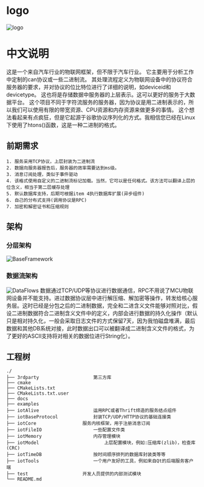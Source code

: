 # logo
![logo]("https://github.com/armFunNing/iotBitServer/blob/master/docs/logo100_100.png")

# 中文说明
   这是一个来自汽车行业的物联网框架，但不限于汽车行业。
   它主要用于分析工作中定制的can协议或一些二进制流。
   其处理流程定义为物联网设备中的协议符合服务器的要求，并对协议的位比特位进行了详细的说明，如deviceid和devicetype。
   这也将是存储数据中服务器的上层表示。这可以更好的服务于大数据平台。
   这个项目不同于字符流服务的服务器，因为协议是用二进制表示的，所以我们可以使用有限的带宽资源、CPU资源和内存资源来做更多的事情。
   这个想法看起来有点疯狂，但是它起源于谷歌协议序列化的方式。我相信您已经在Linux下使用了htons()函数，这是一种二进制的格式。
   
## 前期需求
	1. 服务采用TCP协议，上层封装为二进制流
	2. 数据向服务器报告后，服务器的效率需要达到ms级。
	3. 消息订阅处理，类似于事件驱动
	4. 该格式使用自定义的二进制流标记加载。当然，它可以是任何格式。该方法可以翻译上层的位含义，相当于第二层缓存处理
	5. 默认数据库支持，后期可根据item 4执行数据库扩展(异步组件)
	6. 自己的分布式支持(调用协议是RPC)
	7. 加密和解密证书和压缩规则
   
## 架构
### 分层架构
   ![BaseFramework](https://github.com/armFunNing/iotBitServer/blob/master/docs/BaseFramework.png)
   
### 数据流架构
   ![DataFlows](https://github.com/armFunNing/iotBitServer/blob/master/docs/DataFlows.png)
   数据通过TCP/UDP等协议进行数据通信，RPC不用说了MCU物联网设备并不能支持。进过数据协议层中进行解压缩、解加密等操作，转发给核心服务层。这时已经是分包之后的二进制数据，完全和二进含义文件能够对照对比，假设二进制数据符合二进制含义文件中的定义，内部会进行数据的持久化操作（默认只是相对持久化，一般会采取日志文件的方式保留7天，因为我怕磁盘堆满，最后数据和其他DB系统对接，此时数据出口可以被翻译成二进制含义文件的格式，为了更好的ASCII支持将对相关的数据位进行String化）。
   
 ## 工程树
	./
	├── 3rdparty					第三方库
	├── cmake
	├── CMakeLists.txt
	├── CMakeLists.txt.user
	├── docs
	├── examples
	├── iotAlive					运用RPC或者Thrift缔造的服务结点组件
	├── iotBaseProtocol				封装TCP/UDP/HTTP协议的基础连接类
	├── iotCore					服务内核框架，用于注册消息订阅
	├── iotFileIO					一些配置文件类
	├── iotMemory					内存管理模块
	├── iotModel				    	上层配置模块，例如:压缩库(zlib)，检查库(CRC)
	├── iotTimeDB					按时间顺序排列的数据库封装类等等
	├── iotTools					一个用户友好的工具，例如来自Qt的后端服务客户端
	├── test					开发人员提供的内部测试模块
	└── README.md
